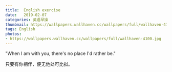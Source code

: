 ```yaml
---
title:  English exercise
date:   2019-02-07
categories: 英语早操
thumbnail: https://wallpapers.wallhaven.cc/wallpapers/full/wallhaven-4100.jpg
tags: English
photos:
- https://wallpapers.wallhaven.cc/wallpapers/full/wallhaven-4100.jpg
---
```


"When I am with you, there's no place I'd rather be."
<p>只要有你相伴，便无他处可比拟。 </p>
